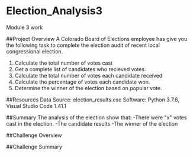 # Election_Analysis3
Module 3 work

##Project Overview
A Colorado Board of Elections employee has give you the following task to complete the election audit of recent local congressional election.

1. Calculate the total number of votes cast
2. Get a complete list of candidates who recieved votes.
3. Calculate the total number of votes each candidate received
4. Calculate the percentage of votes each candidate won.
5. Determine the winner of the election based on popular vote.

##Resources
Data Source: election_results.csc
Software: Python 3.7.6, Visual Studio Code 1.41.1

##Summary
The analysis of the election show that:
-There were "x" votes cast in the election.
-The candidate results
-The winner of the election

##Challenge Overview

##Challenge Summary

